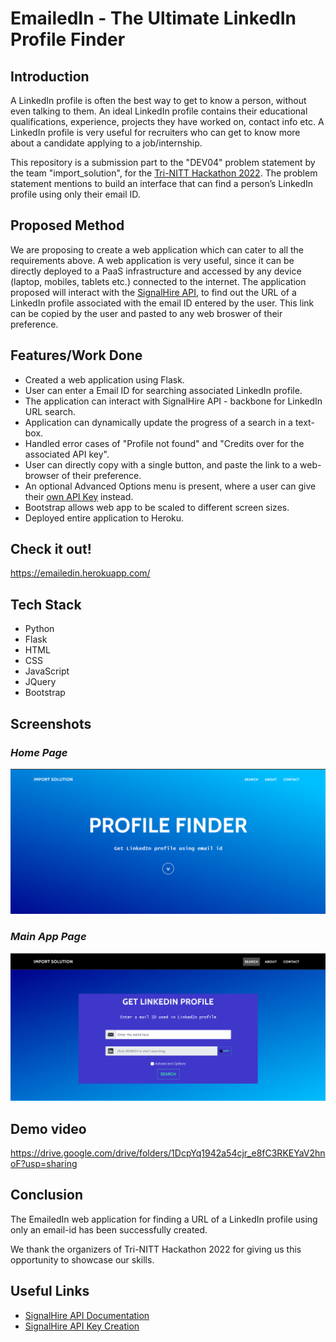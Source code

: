 # EmailedIn - The Ultimate LinkedIn Profile Finder

## Introduction
A LinkedIn profile is often the best way to get to know a person, without even talking to them. An ideal LinkedIn profile contains their educational qualifications, experience, projects they have worked on, contact info etc. A LinkedIn profile is very useful for recruiters who can get to know more about a candidate applying to a job/internship.

This repository is a submission part to the "DEV04" problem statement by the team "import_solution", for the [Tri-NITT Hackathon 2022](https://tri-nit-hackathon.github.io/).
The problem statement mentions to build an interface that can find a person’s LinkedIn profile using only their email ID. 

## Proposed Method
We are proposing to create a web application which can cater to all the requirements above. A web application is very useful, since it can be directly deployed to a PaaS infrastructure and accessed by any device (laptop, mobiles, tablets etc.) connected to the internet. The application proposed will interact with the [SignalHire API](https://www.signalhire.com/api), to find out the URL of a LinkedIn profile associated with the email ID entered by the user. This link can be copied by the user and pasted to any web broswer of their preference.

## Features/Work Done
* Created a web application using Flask.
* User can enter a Email ID for searching associated LinkedIn profile.
* The application can interact with SignalHire API - backbone for LinkedIn URL search.
* Application can dynamically update the progress of a search in a text-box.
* Handled error cases of "Profile not found" and "Credits over for the associated API key".
* User can directly copy with a single button, and paste the link to a web-browser of their preference.
* An optional Advanced Options menu is present, where a user can give their [own API Key](https://www.signalhire.com/apiIntegrations) instead.
* Bootstrap allows web app to be scaled to different screen sizes.
* Deployed entire application to Heroku.

## Check it out!
https://emailedin.herokuapp.com/

## Tech Stack
* Python
* Flask
* HTML
* CSS 
* JavaScript
* JQuery
* Bootstrap

## Screenshots

### *Home Page*
![home-page](/app_pics/home-page.png)

### *Main App Page*
![main-app-page](/app_pics/main-app-page.png)

## Demo video
https://drive.google.com/drive/folders/1DcpYq1942a54cjr_e8fC3RKEYaV2hnoF?usp=sharing

## Conclusion
The EmailedIn web application for finding a URL of a LinkedIn profile using only an email-id has been successfully created.

We thank the organizers of Tri-NITT Hackathon 2022 for giving us this opportunity to showcase our skills.

## Useful Links
* [SignalHire API Documentation](https://www.signalhire.com/api)
* [SignalHire API Key Creation](https://www.signalhire.com/apiIntegrations)